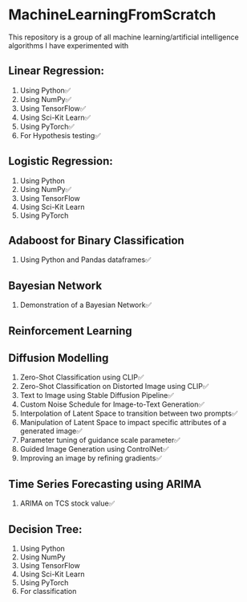 # MachineLearningFromScratch
This repository is a group of all machine learning/artificial intelligence algorithms I have experimented with

## Linear Regression:
1. Using Python✅
2. Using NumPy✅
3. Using TensorFlow✅
4. Using Sci-Kit Learn✅
5. Using PyTorch✅
6. For Hypothesis testing✅

## Logistic Regression:
1. Using Python
2. Using NumPy✅
3. Using TensorFlow
4. Using Sci-Kit Learn
5. Using PyTorch

## Adaboost for Binary Classification
1. Using Python and Pandas dataframes✅

## Bayesian Network
1. Demonstration of a Bayesian Network✅

## Reinforcement Learning

## Diffusion Modelling
1. Zero-Shot Classification using CLIP✅
2. Zero-Shot Classification on Distorted Image using CLIP✅
3. Text to Image using Stable Diffusion Pipeline✅
4. Custom Noise Schedule for Image-to-Text Generation✅
5. Interpolation of Latent Space to transition between two prompts✅
5. Manipulation of Latent Space to impact specific attributes of a generated image✅
7. Parameter tuning of guidance scale parameter✅
8. Guided Image Generation using ControlNet✅
9. Improving an image by refining gradients✅

## Time Series Forecasting using ARIMA
1. ARIMA on TCS stock value✅

## Decision Tree:
1. Using Python
2. Using NumPy
3. Using TensorFlow
4. Using Sci-Kit Learn
5. Using PyTorch
6. For classification

